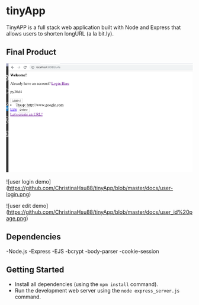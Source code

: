 # tinyApp

TinyAPP is a full stack web application built with Node and Express that allows users to shorten longURL (a la bit.ly).

## Final Product
![urls link demo](https://github.com/ChristinaHsu88/tinyApp/blob/master/docs/urls%20link.png)

![user login demo] (https://github.com/ChristinaHsu88/tinyApp/blob/master/docs/user-login.png)

![user edit demo] (https://github.com/ChristinaHsu88/tinyApp/blob/master/docs/user_id%20page.png)

## Dependencies

-Node.js
-Express
-EJS
-bcrypt
-body-parser
-cookie-session

## Getting Started

- Install all dependencies (using the `npm install` command).
- Run the development web server using the `node express_server.js` command.
